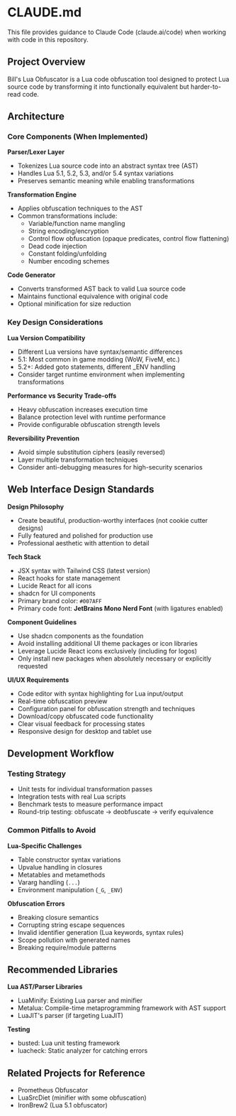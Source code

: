 # CLAUDE.md

This file provides guidance to Claude Code (claude.ai/code) when working with code in this repository.

## Project Overview

Bill's Lua Obfuscator is a Lua code obfuscation tool designed to protect Lua source code by transforming it into functionally equivalent but harder-to-read code.

## Architecture

### Core Components (When Implemented)

**Parser/Lexer Layer**
- Tokenizes Lua source code into an abstract syntax tree (AST)
- Handles Lua 5.1, 5.2, 5.3, and/or 5.4 syntax variations
- Preserves semantic meaning while enabling transformations

**Transformation Engine**
- Applies obfuscation techniques to the AST
- Common transformations include:
  - Variable/function name mangling
  - String encoding/encryption
  - Control flow obfuscation (opaque predicates, control flow flattening)
  - Dead code injection
  - Constant folding/unfolding
  - Number encoding schemes

**Code Generator**
- Converts transformed AST back to valid Lua source code
- Maintains functional equivalence with original code
- Optional minification for size reduction

### Key Design Considerations

**Lua Version Compatibility**
- Different Lua versions have syntax/semantic differences
- 5.1: Most common in game modding (WoW, FiveM, etc.)
- 5.2+: Added goto statements, different _ENV handling
- Consider target runtime environment when implementing transformations

**Performance vs Security Trade-offs**
- Heavy obfuscation increases execution time
- Balance protection level with runtime performance
- Provide configurable obfuscation strength levels

**Reversibility Prevention**
- Avoid simple substitution ciphers (easily reversed)
- Layer multiple transformation techniques
- Consider anti-debugging measures for high-security scenarios

## Web Interface Design Standards

**Design Philosophy**
- Create beautiful, production-worthy interfaces (not cookie cutter designs)
- Fully featured and polished for production use
- Professional aesthetic with attention to detail

**Tech Stack**
- JSX syntax with Tailwind CSS (latest version)
- React hooks for state management
- Lucide React for all icons
- shadcn for UI components
- Primary brand color: `#007AFF`
- Primary code font: **JetBrains Mono Nerd Font** (with ligatures enabled)

**Component Guidelines**
- Use shadcn components as the foundation
- Avoid installing additional UI theme packages or icon libraries
- Leverage Lucide React icons exclusively (including for logos)
- Only install new packages when absolutely necessary or explicitly requested

**UI/UX Requirements**
- Code editor with syntax highlighting for Lua input/output
- Real-time obfuscation preview
- Configuration panel for obfuscation strength and techniques
- Download/copy obfuscated code functionality
- Clear visual feedback for processing states
- Responsive design for desktop and tablet use

## Development Workflow

### Testing Strategy
- Unit tests for individual transformation passes
- Integration tests with real Lua scripts
- Benchmark tests to measure performance impact
- Round-trip testing: obfuscate → deobfuscate → verify equivalence

### Common Pitfalls to Avoid

**Lua-Specific Challenges**
- Table constructor syntax variations
- Upvalue handling in closures
- Metatables and metamethods
- Vararg handling (`...`)
- Environment manipulation (`_G`, `_ENV`)

**Obfuscation Errors**
- Breaking closure semantics
- Corrupting string escape sequences
- Invalid identifier generation (Lua keywords, syntax rules)
- Scope pollution with generated names
- Breaking require/module patterns

## Recommended Libraries

**Lua AST/Parser Libraries**
- LuaMinify: Existing Lua parser and minifier
- Metalua: Compile-time metaprogramming framework with AST support
- LuaJIT's parser (if targeting LuaJIT)

**Testing**
- busted: Lua unit testing framework
- luacheck: Static analyzer for catching errors

## Related Projects for Reference

- Prometheus Obfuscator
- LuaSrcDiet (minifier with some obfuscation)
- IronBrew2 (Lua 5.1 obfuscator)
